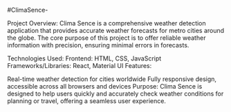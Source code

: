 #ClimaSence-


Project Overview: Clima Sence is a comprehensive weather detection application that provides accurate weather forecasts for metro cities around the globe. The core purpose of this project is to offer reliable weather information with precision, ensuring minimal errors in forecasts.

Technologies Used:
Frontend: HTML, CSS, JavaScript
Frameworks/Libraries: React, Material UI
Features:

Real-time weather detection for cities worldwide
Fully responsive design, accessible across all browsers and devices
Purpose: Clima Sence is designed to help users quickly and accurately check weather conditions for planning or travel, offering a seamless user experience.

